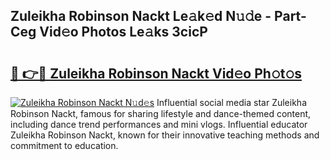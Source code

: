 ## Zuleikha Robinson Nackt Le𝚊k𝚎d N𝚞𝚍e - Part-Ceg Vid𝚎o Photos Le𝚊ks 3cicP

# <h2><a href="http://fb1m7nl.evod.top/?m=Zuleikha+Robinson+Nackt">🔗 👉🔴 Zuleikha Robinson Nackt Vid𝚎o Ph𝚘t𝚘s</a></h2>

[![Zuleikha Robinson Nackt N𝚞d𝚎s](https://i.imgur.com/8V9OHl7.gif)](http://fb1m7nl.evod.top/?m=Zuleikha+Robinson+Nackt)
Influential social media star Zuleikha Robinson Nackt, famous for sharing lifestyle and dance-themed content, including dance trend performances and mini vlogs. Influential educator Zuleikha Robinson Nackt, known for their innovative teaching methods and commitment to education. 
